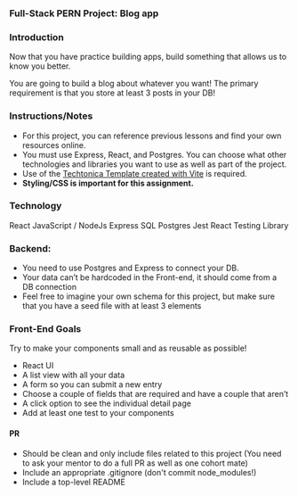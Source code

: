 ### Full-Stack PERN Project: Blog app

### Introduction

Now that you have practice building apps, build something that allows us to know you better.

You are going to build a blog about whatever you want! The primary requirement is that you store at least 3 posts in your DB!

### Instructions/Notes

- For this project, you can reference previous lessons and find your own resources online.
- You must use Express, React, and Postgres. You can choose what other technologies and libraries you want to use as well as part of the project.
- Use of the [Techtonica Template created with Vite](https://github.com/Techtonica/curriculum/tree/main/projects/2023TemplateWithVite) is required.
- **Styling/CSS is important for this assignment.**

### Technology

React
JavaScript / NodeJs
Express
SQL
Postgres
Jest
React Testing Library

### Backend:

- You need to use Postgres and Express to connect your DB.
- Your data can’t be hardcoded in the Front-end, it should come from a DB connection
- Feel free to imagine your own schema for this project, but make sure that you have a seed file with at least 3 elements

### Front-End Goals

Try to make your components small and as reusable as possible!

- React UI
- A list view with all your data
- A form so you can submit a new entry
- Choose a couple of fields that are required and have a couple that aren’t
- A click option to see the individual detail page
- Add at least one test to your components

#### PR

- Should be clean and only include files related to this project (You need to ask your mentor to do a full PR as well as one cohort mate)
- Include an appropriate .gitignore (don't commit node_modules!)
- Include a top-level README
